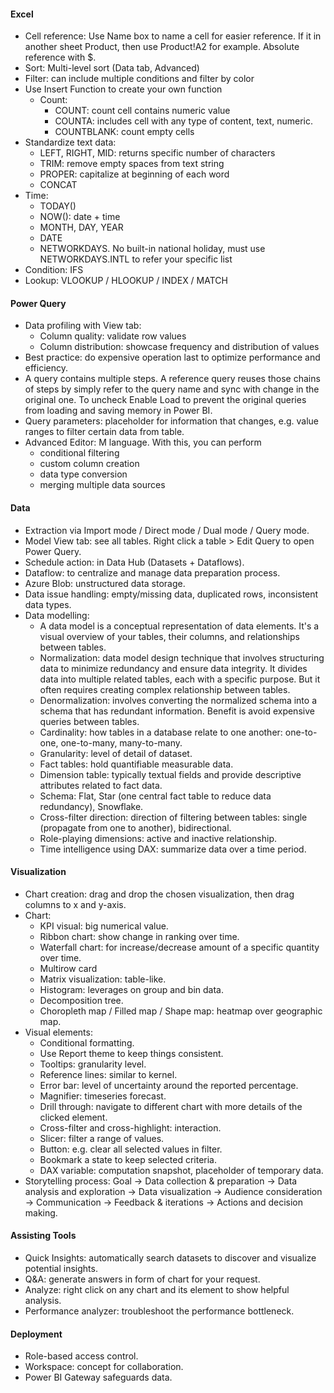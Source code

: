 #### Excel

- Cell reference: Use Name box to name a cell for easier reference. If it in another sheet Product, then use Product!A2 for example. Absolute reference with $.
- Sort: Multi-level sort (Data tab, Advanced)
- Filter: can include multiple conditions and filter by color
- Use Insert Function to create your own function
    - Count:
        - COUNT: count cell contains numeric value
        - COUNTA: includes cell with any type of content, text, numeric.
        - COUNTBLANK: count empty cells
- Standardize text data:
    - LEFT, RIGHT, MID: returns specific number of characters
    - TRIM: remove empty spaces from text string
    - PROPER: capitalize at beginning of each word
    - CONCAT
- Time:
    - TODAY()
    - NOW(): date + time
    - MONTH, DAY, YEAR
    - DATE
    - NETWORKDAYS. No built-in national holiday, must use NETWORKDAYS.INTL to refer your specific list
- Condition: IFS
- Lookup: VLOOKUP / HLOOKUP / INDEX / MATCH

#### Power Query
- Data profiling with View tab:
    - Column quality: validate row values
    - Column distribution: showcase frequency and distribution of values
- Best practice: do expensive operation last to optimize performance and efficiency.
- A query contains multiple steps. A reference query reuses those chains of steps by simply refer to the query name and sync with change in the original one. To uncheck Enable Load to prevent the original queries from loading and saving memory in Power BI.
- Query parameters: placeholder for information that changes, e.g. value ranges to filter certain data from table.
- Advanced Editor: M language. With this, you can perform 
    - conditional filtering
    - custom column creation
    - data type conversion
    - merging multiple data sources

#### Data
- Extraction via Import mode / Direct mode / Dual mode / Query mode.
- Model View tab: see all tables. Right click a table > Edit Query to open Power Query.
- Schedule action: in Data Hub (Datasets + Dataflows).
- Dataflow: to centralize and manage data preparation process.
- Azure Blob: unstructured data storage.
- Data issue handling: empty/missing data, duplicated rows, inconsistent data types.
- Data modelling: 
    - A data model is a conceptual representation of data elements. It's a visual overview of your tables, their columns, and relationships between tables.
    - Normalization: data model design technique that involves structuring data to minimize redundancy and ensure data integrity. It divides data into multiple related tables, each with a specific purpose. But it often requires creating complex relationship between tables.
    - Denormalization: involves converting the normalized schema into a schema that has redundant information. Benefit is avoid expensive queries between tables.
    - Cardinality: how tables in a database relate to one another: one-to-one, one-to-many, many-to-many. 
    - Granularity: level of detail of dataset.
    - Fact tables: hold quantifiable measurable data.
    - Dimension table: typically textual fields and provide descriptive attributes related to fact data.
    - Schema: Flat, Star (one central fact table to reduce data redundancy), Snowflake.
    - Cross-filter direction: direction of filtering between tables: single (propagate from one to another), bidirectional.
    - Role-playing dimensions: active and inactive relationship.
    - Time intelligence using DAX: summarize data over a time period.

#### Visualization
- Chart creation: drag and drop the chosen visualization, then drag columns to x and y-axis.
- Chart:
    - KPI visual: big numerical value.
    - Ribbon chart: show change in ranking over time.
    - Waterfall chart: for increase/decrease amount of a specific quantity over time.
    - Multirow card
    - Matrix visualization: table-like.
    - Histogram: leverages on group and bin data.
    - Decomposition tree.
    - Choropleth map / Filled map / Shape map: heatmap over geographic map.
- Visual elements:
    - Conditional formatting.
    - Use Report theme to keep things consistent. 
    - Tooltips: granularity level.
    - Reference lines: similar to kernel.
    - Error bar: level of uncertainty around the reported percentage.
    - Magnifier: timeseries forecast.
    - Drill through: navigate to different chart with more details of the clicked element.
    - Cross-filter and cross-highlight: interaction.
    - Slicer: filter a range of values.
    - Button: e.g. clear all selected values in filter.
    - Bookmark a state to keep selected criteria.
    - DAX variable: computation snapshot, placeholder of temporary data.
- Storytelling process: Goal -> Data collection & preparation -> Data analysis and exploration -> Data visualization -> Audience consideration -> Communication -> Feedback & iterations -> Actions and decision making.

#### Assisting Tools
- Quick Insights: automatically search datasets to discover and visualize potential insights.
- Q&A: generate answers in form of chart for your request.
- Analyze: right click on any chart and its element to show helpful analysis.
- Performance analyzer: troubleshoot the performance bottleneck.


#### Deployment
- Role-based access control.
- Workspace: concept for collaboration.
- Power BI Gateway safeguards data.